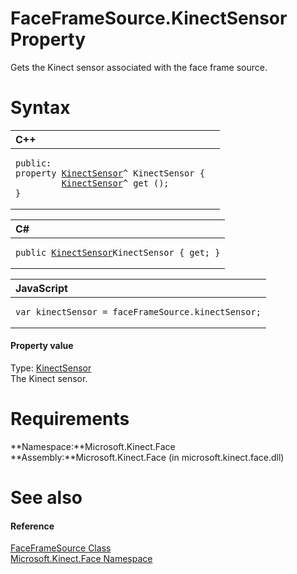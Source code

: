 FaceFrameSource.KinectSensor Property  
=====================================  

Gets the Kinect sensor associated with the face frame source. <span id="syntaxSection"></span>

Syntax  
======  

<table>
<colgroup>
<col width="100%" />
</colgroup>
<thead>
<tr class="header">
<th align="left">C++</th>
</tr>
</thead>
<tbody>
<tr class="odd">
<td align="left"><pre><code>public:  
property <a href="../../../Kinect/KinectSensor_Class.md">KinectSensor</a>^ KinectSensor {  
         <a href="../../../Kinect/KinectSensor_Class.md">KinectSensor</a>^ get ();  
}</code></pre></td>
</tr>
</tbody>
</table>

<table>
<colgroup>
<col width="100%" />
</colgroup>
<thead>
<tr class="header">
<th align="left">C#</th>
</tr>
</thead>
<tbody>
<tr class="odd">
<td align="left"><pre><code>public <a href="../../../Kinect/KinectSensor_Class.md">KinectSensor</a>KinectSensor { get; }</code></pre></td>
</tr>
</tbody>
</table>

<table>
<colgroup>
<col width="100%" />
</colgroup>
<thead>
<tr class="header">
<th align="left">JavaScript</th>
</tr>
</thead>
<tbody>
<tr class="odd">
<td align="left"><pre><code>var kinectSensor = faceFrameSource.kinectSensor;</code></pre></td>
</tr>
</tbody>
</table>

<span id="ID4ER"></span>
#### Property value  

Type: [KinectSensor](../../../Kinect/KinectSensor_Class.md)  
The Kinect sensor.  

<span id="requirements"></span>

Requirements  
============  

**Namespace:**Microsoft.Kinect.Face  
**Assembly:**Microsoft.Kinect.Face (in microsoft.kinect.face.dll)  

<span id="ID4ECB"></span>

See also  
========  

<span id="ID4EEB"></span>
#### Reference  

[FaceFrameSource Class](../../FaceFrameSource_Class.md)  
 [Microsoft.Kinect.Face Namespace](../../../Kinect.Face.md)  



<!--Please do not edit the data in the comment block below.-->
<!--
TOCTitle : KinectSensor Property
RLTitle : FaceFrameSource.KinectSensor Property
KeywordK : KinectSensor property
KeywordK : FaceFrameSource.KinectSensor property
KeywordF : Microsoft.Kinect.Face.FaceFrameSource.KinectSensor
KeywordF : FaceFrameSource.KinectSensor
KeywordF : KinectSensor
KeywordF : Microsoft.Kinect.Face.FaceFrameSource.KinectSensor
KeywordA : P:Microsoft.Kinect.Face.FaceFrameSource.KinectSensor
AssetID : P:Microsoft.Kinect.Face.FaceFrameSource.KinectSensor
Locale : en-us
CommunityContent : 1
APIType : Managed
APILocation : microsoft.kinect.face.dll
APIName : Microsoft.Kinect.Face.FaceFrameSource.KinectSensor
TargetOS : Windows
TopicType : kbSyntax
DevLang : VB
DevLang : CSharp
DevLang : JavaScript
DevLang : C++
DocSet : K4Wv2
ProjType : K4Wv2Proj
Technology : Kinect for Windows
Product : Kinect for Windows SDK v2
productversion : 20
-->

